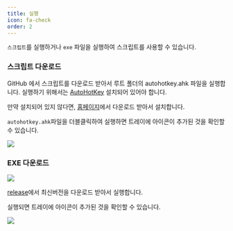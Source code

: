 ```yaml
---
title: 실행
icon: fa-check
order: 2
---
```


`스크립트`를 실행하거나 `exe` 파일을 실행하여 스크립트를 사용할 수 있습니다.

### 스크립트 다운로드

GitHub 에서 스크립트를 다운로드 받아서 루트 폴더의 autohotkey.ahk 파일을 실행합니다.
실행하기 위해서는 [AutoHotKey](https://autohotkey.com/) 설치되어 있어야 합니다.

만약 설치되어 있지 않다면, [홈페이지](https://autohotkey.com/)에서 다운로드 받아서 설치합니다.

`autohotkey.ahk`파일을 더블클릭하여 실행하면 트레이에 아이콘이 추가된 것을 확인할 수 있습니다.

![](https://goo.gl/6zjJai)

### EXE 다운로드

![](https://goo.gl/pG9UNY)

[release](https://github.com/jacegem/ahk_script/releases)에서 최신버전을 다운로드 받아서 실행합니다.

실행되면 트레이에 아이콘이 추가된 것을 확인할 수 있습니다.

![](https://goo.gl/6zjJai)
